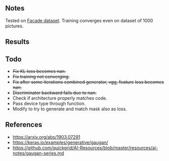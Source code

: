 ## Notes

Tested on [Facade dataset](https://cmp.felk.cvut.cz/~tylecr1/facade/). Training converges even on dataset of 1000 pictures. 

## Results


## Todo

- ~~Fix KL loss becomes nan.~~
- ~~Fix training not converging.~~
- ~~Fix after some iterations combined generator, vgg, feature loss becomes nan.~~
- ~~Discriminator backward fails due to nan.~~
- Check if architecture properly matches code.
- Pass device type through function.
- Modify to try to generate and match mask also as loss.

## References

- https://arxiv.org/abs/1903.07291
- https://keras.io/examples/generative/gaugan/
- https://github.com/quickgrid/AI-Resources/blob/master/resources/ai-notes/gaugan-series.md
